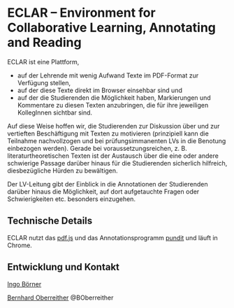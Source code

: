 # ECLAR – Environment for Collaborative Learning, Annotating and Reading

ECLAR ist eine Plattform,

* auf der Lehrende mit wenig Aufwand Texte im PDF-Format zur Verfügung stellen,
* auf der diese Texte direkt im Browser einsehbar sind und
* auf der die Studierenden die Möglichkeit haben, Markierungen und Kommentare zu diesen Texten anzubringen, die für ihre jeweiligen KollegInnen sichtbar sind.

Auf diese Weise hoffen wir, die Studierenden zur Diskussion über und zur vertieften Beschäftigung mit Texten zu motivieren (prinzipiell kann die Teilnahme nachvollzogen und bei prüfungsimmanenten LVs in die Benotung einbezogen werden). Gerade bei voraussetzungsreichen, z. B. literaturtheoretischen Texten ist der Austausch über die eine oder andere schwierige Passage darüber hinaus für die Studierenden sicherlich hilfreich, diesbezügliche Hürden zu bewältigen.

Der LV-Leitung gibt der Einblick in die Annotationen der Studierenden darüber hinaus die Möglichkeit, auf dort aufgetauchte Fragen oder Schwierigkeiten etc. besonders einzugehen.

## Technische Details

ECLAR nutzt das [pdf.js](https://github.com/mozilla/pdf.js) und das Annotationsprogramm [pundit](http://thepund.it/) und läuft in Chrome.

## Entwicklung und Kontakt
[Ingo Börner](mailto:ingo.boerner@univie.ac.at)

[Bernhard Oberreither](mailto:bernhard.oberreither@univie.ac.at) @BOberreither
